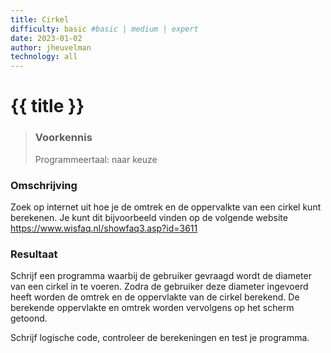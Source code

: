 ```yaml
---
title: Cirkel
difficulty: basic #basic | medium | expert
date: 2023-01-02
author: jheuvelman
technology: all
---
```




# {{ title }}

> ### Voorkennis
> Programmeertaal: naar keuze

### Omschrijving
Zoek op internet uit hoe je de omtrek en de oppervalkte van een cirkel
kunt berekenen. Je kunt dit bijvoorbeeld vinden op de volgende website
<https://www.wisfaq.nl/showfaq3.asp?id=3611>

### Resultaat
Schrijf een programma waarbij de gebruiker gevraagd wordt de diameter
van een cirkel in te voeren. Zodra de gebruiker deze diameter ingevoerd
heeft worden de omtrek en de oppervlakte van de cirkel berekend. De
berekende oppervlakte en omtrek worden vervolgens op het scherm getoond.

Schrijf logische code, controleer de berekeningen en test je programma.
